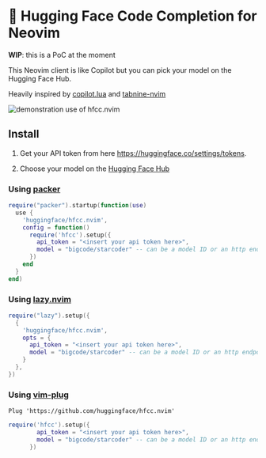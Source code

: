 # 🤗 Hugging Face Code Completion for Neovim

**WIP**: this is a PoC at the moment

This Neovim client is like Copilot but you can pick your model on the Hugging Face Hub.

Heavily inspired by [copilot.lua](https://github.com/zbirenbaum/copilot.lua) and [tabnine-nvim](https://github.com/codota/tabnine-nvim)


![demonstration use of hfcc.nvim](assets/hfcc_demo.gif)

## Install

1. Get your API token from here https://huggingface.co/settings/tokens.

2. Choose your model on the [Hugging Face Hub](https://huggingface.co/)

### Using [packer](https://github.com/wbthomason/packer.nvim)

```lua
require("packer").startup(function(use)
  use {
    'huggingface/hfcc.nvim',
    config = function()
      require('hfcc').setup({
        api_token = "<insert your api token here>",
        model = "bigcode/starcoder" -- can be a model ID or an http endpoint
      })
    end
  }
end)
```

### Using [lazy.nvim](https://github.com/folke/lazy.nvim)

```lua
require("lazy").setup({
  {
    'huggingface/hfcc.nvim',
    opts = {
      api_token = "<insert your api token here>",
      model = "bigcode/starcoder" -- can be a model ID or an http endpoint
    }
  },
})
```

### Using [vim-plug](https://github.com/folke/lazy.nvim)
```vim
Plug 'https://github.com/huggingface/hfcc.nvim'
```
```lua
require('hfcc').setup({
        api_token = "<insert your api token here>",
        model = "bigcode/starcoder" -- can be a model ID or an http endpoint
      })
```

